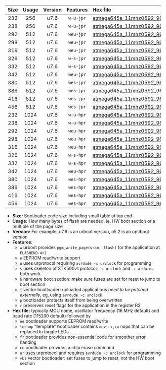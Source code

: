|Size|Usage|Version|Features|Hex file|
|:-:|:-:|:-:|:-:|:--|
|232|256|u7.6|`w-u-jpr`|[atmega645a_11mhz0592_9600bps_ur_vbl.hex](https://raw.githubusercontent.com/stefanrueger/urboot/main/bootloaders/atmega645a/fcpu_11mhz0592/9600_bps/atmega645a_11mhz0592_9600bps_ur_vbl.hex)|
|238|256|u7.6|`w-u-jpr`|[atmega645a_11mhz0592_9600bps_lednop_ur_vbl.hex](https://raw.githubusercontent.com/stefanrueger/urboot/main/bootloaders/atmega645a/fcpu_11mhz0592/9600_bps/atmega645a_11mhz0592_9600bps_lednop_ur_vbl.hex)|
|292|512|u7.6|`weu-jpr`|[atmega645a_11mhz0592_9600bps_ee_ur_vbl.hex](https://raw.githubusercontent.com/stefanrueger/urboot/main/bootloaders/atmega645a/fcpu_11mhz0592/9600_bps/atmega645a_11mhz0592_9600bps_ee_ur_vbl.hex)|
|298|512|u7.6|`weu-jpr`|[atmega645a_11mhz0592_9600bps_ee_lednop_ur_vbl.hex](https://raw.githubusercontent.com/stefanrueger/urboot/main/bootloaders/atmega645a/fcpu_11mhz0592/9600_bps/atmega645a_11mhz0592_9600bps_ee_lednop_ur_vbl.hex)|
|316|512|u7.6|`weu-jpr`|[atmega645a_11mhz0592_9600bps_ee_lednop_fr_ur_vbl.hex](https://raw.githubusercontent.com/stefanrueger/urboot/main/bootloaders/atmega645a/fcpu_11mhz0592/9600_bps/atmega645a_11mhz0592_9600bps_ee_lednop_fr_ur_vbl.hex)|
|326|512|u7.6|`w-s-jpr`|[atmega645a_11mhz0592_9600bps_vbl.hex](https://raw.githubusercontent.com/stefanrueger/urboot/main/bootloaders/atmega645a/fcpu_11mhz0592/9600_bps/atmega645a_11mhz0592_9600bps_vbl.hex)|
|332|512|u7.6|`w-s-jpr`|[atmega645a_11mhz0592_9600bps_lednop_vbl.hex](https://raw.githubusercontent.com/stefanrueger/urboot/main/bootloaders/atmega645a/fcpu_11mhz0592/9600_bps/atmega645a_11mhz0592_9600bps_lednop_vbl.hex)|
|342|512|u7.6|`weu-jpr`|[atmega645a_11mhz0592_9600bps_ee_lednop_fr_ce_ur_vbl.hex](https://raw.githubusercontent.com/stefanrueger/urboot/main/bootloaders/atmega645a/fcpu_11mhz0592/9600_bps/atmega645a_11mhz0592_9600bps_ee_lednop_fr_ce_ur_vbl.hex)|
|380|512|u7.6|`wes-jpr`|[atmega645a_11mhz0592_9600bps_ee_vbl.hex](https://raw.githubusercontent.com/stefanrueger/urboot/main/bootloaders/atmega645a/fcpu_11mhz0592/9600_bps/atmega645a_11mhz0592_9600bps_ee_vbl.hex)|
|386|512|u7.6|`wes-jpr`|[atmega645a_11mhz0592_9600bps_ee_lednop_vbl.hex](https://raw.githubusercontent.com/stefanrueger/urboot/main/bootloaders/atmega645a/fcpu_11mhz0592/9600_bps/atmega645a_11mhz0592_9600bps_ee_lednop_vbl.hex)|
|416|512|u7.6|`wes-jpr`|[atmega645a_11mhz0592_9600bps_ee_lednop_fr_vbl.hex](https://raw.githubusercontent.com/stefanrueger/urboot/main/bootloaders/atmega645a/fcpu_11mhz0592/9600_bps/atmega645a_11mhz0592_9600bps_ee_lednop_fr_vbl.hex)|
|456|512|u7.6|`wes-jpr`|[atmega645a_11mhz0592_9600bps_ee_lednop_fr_ce_vbl.hex](https://raw.githubusercontent.com/stefanrueger/urboot/main/bootloaders/atmega645a/fcpu_11mhz0592/9600_bps/atmega645a_11mhz0592_9600bps_ee_lednop_fr_ce_vbl.hex)|
|232|1024|u7.6|`w-u-hpr`|[atmega645a_11mhz0592_9600bps_ur.hex](https://raw.githubusercontent.com/stefanrueger/urboot/main/bootloaders/atmega645a/fcpu_11mhz0592/9600_bps/atmega645a_11mhz0592_9600bps_ur.hex)|
|238|1024|u7.6|`w-u-hpr`|[atmega645a_11mhz0592_9600bps_lednop_ur.hex](https://raw.githubusercontent.com/stefanrueger/urboot/main/bootloaders/atmega645a/fcpu_11mhz0592/9600_bps/atmega645a_11mhz0592_9600bps_lednop_ur.hex)|
|292|1024|u7.6|`weu-hpr`|[atmega645a_11mhz0592_9600bps_ee_ur.hex](https://raw.githubusercontent.com/stefanrueger/urboot/main/bootloaders/atmega645a/fcpu_11mhz0592/9600_bps/atmega645a_11mhz0592_9600bps_ee_ur.hex)|
|298|1024|u7.6|`weu-hpr`|[atmega645a_11mhz0592_9600bps_ee_lednop_ur.hex](https://raw.githubusercontent.com/stefanrueger/urboot/main/bootloaders/atmega645a/fcpu_11mhz0592/9600_bps/atmega645a_11mhz0592_9600bps_ee_lednop_ur.hex)|
|316|1024|u7.6|`weu-hpr`|[atmega645a_11mhz0592_9600bps_ee_lednop_fr_ur.hex](https://raw.githubusercontent.com/stefanrueger/urboot/main/bootloaders/atmega645a/fcpu_11mhz0592/9600_bps/atmega645a_11mhz0592_9600bps_ee_lednop_fr_ur.hex)|
|326|1024|u7.6|`w-s-hpr`|[atmega645a_11mhz0592_9600bps.hex](https://raw.githubusercontent.com/stefanrueger/urboot/main/bootloaders/atmega645a/fcpu_11mhz0592/9600_bps/atmega645a_11mhz0592_9600bps.hex)|
|332|1024|u7.6|`w-s-hpr`|[atmega645a_11mhz0592_9600bps_lednop.hex](https://raw.githubusercontent.com/stefanrueger/urboot/main/bootloaders/atmega645a/fcpu_11mhz0592/9600_bps/atmega645a_11mhz0592_9600bps_lednop.hex)|
|342|1024|u7.6|`weu-hpr`|[atmega645a_11mhz0592_9600bps_ee_lednop_fr_ce_ur.hex](https://raw.githubusercontent.com/stefanrueger/urboot/main/bootloaders/atmega645a/fcpu_11mhz0592/9600_bps/atmega645a_11mhz0592_9600bps_ee_lednop_fr_ce_ur.hex)|
|380|1024|u7.6|`wes-hpr`|[atmega645a_11mhz0592_9600bps_ee.hex](https://raw.githubusercontent.com/stefanrueger/urboot/main/bootloaders/atmega645a/fcpu_11mhz0592/9600_bps/atmega645a_11mhz0592_9600bps_ee.hex)|
|386|1024|u7.6|`wes-hpr`|[atmega645a_11mhz0592_9600bps_ee_lednop.hex](https://raw.githubusercontent.com/stefanrueger/urboot/main/bootloaders/atmega645a/fcpu_11mhz0592/9600_bps/atmega645a_11mhz0592_9600bps_ee_lednop.hex)|
|416|1024|u7.6|`wes-hpr`|[atmega645a_11mhz0592_9600bps_ee_lednop_fr.hex](https://raw.githubusercontent.com/stefanrueger/urboot/main/bootloaders/atmega645a/fcpu_11mhz0592/9600_bps/atmega645a_11mhz0592_9600bps_ee_lednop_fr.hex)|
|456|1024|u7.6|`wes-hpr`|[atmega645a_11mhz0592_9600bps_ee_lednop_fr_ce.hex](https://raw.githubusercontent.com/stefanrueger/urboot/main/bootloaders/atmega645a/fcpu_11mhz0592/9600_bps/atmega645a_11mhz0592_9600bps_ee_lednop_fr_ce.hex)|

- **Size:** Bootloader code size including small table at top end
- **Usage:** How many bytes of flash are needed, ie, HW boot section or a multiple of the page size
- **Version:** For example, u7.6 is an urboot version, o5.2 is an optiboot version
- **Features:**
  + `w` urboot provides `pgm_write_page(sram, flash)` for the application at `FLASHEND-4+1`
  + `e` EEPROM read/write support
  + `u` uses urprotocol requiring `avrdude -c urclock` for programming
  + `s` uses skeleton of STK500v1 protocol; `-c urclock` and `-c arduino` both work
  + `h` hardware boot section: make sure fuses are set for reset to jump to boot section
  + `j` vector bootloader: uploaded applications *need to be patched externally*, eg, using `avrdude -c urclock`
  + `p` bootloader protects itself from being overwritten
  + `r` preserves reset flags for the application in the register R2
- **Hex file:** typically MCU name, oscillator frequency (16 MHz default) and baud rate (115200 default) followed by
  + `ee` bootloader supports EEPROM read/write
  + `lednop` "template" bootloader contains `mov rx,rx` nops that can be replaced to toggle LEDs
  + `fr` bootloader provides non-essential code for smoother error handing
  + `ce` bootloader provides a chip erase command
  + `ur` uses urprotocol and requires `avrdude -c urclock` for programming
  + `vbl` vector bootloader: set fuses to jump to reset, not the HW boot section
